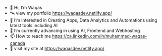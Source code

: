 - 👋 Hi, I’m Waqas
- 🛰️ view my portfolio https://waqasdev.netlify.app/
- 👀 I’m interested in Creating Apps, Data Analytics and Automations using latest tools including AI
- 🌱 I’m currently advancing in using AI, Frontend and Webhosting
- 📫 How to reach me https://ca.linkedin.com/in/muhammad-waqas-canada
- 🚀 visit my site at https://waqasdev.netlify.app/
<!---
Muhammad-Waqas-github/Muhammad-Waqas-github is a ✨ special ✨ repository because its `README.md` (this file) appears on your GitHub profile.
You can click the Preview link to take a look at your changes.
--->
